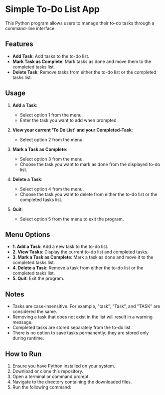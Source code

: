 # Simple To-Do List App

This Python program allows users to manage their to-do tasks through a command-line interface.

## Features

- **Add Task**: Add tasks to the to-do list.
- **Mark Task as Complete**: Mark tasks as done and move them to the completed tasks list.
- **Delete Task**: Remove tasks from either the to-do list or the completed tasks list.

## Usage

1. **Add a Task**:
   - Select option 1 from the menu.
   - Enter the task you want to add when prompted.

2. **View your current 'To Do List' and your Completed-Task**:
   - Select option 2 from the menu.   

3. **Mark a Task as Complete**:
   - Select option 3 from the menu.
   - Choose the task you want to mark as done from the displayed to-do list.

4. **Delete a Task**:
   - Select option 4 from the menu.
   - Choose the task you want to delete from either the to-do list or the completed tasks list.

5. **Quit**:
   - Select option 5 from the menu to exit the program.

## Menu Options

- **1. Add a Task**: Add a new task to the to-do list.
- **2. View Tasks**: Display the current to-do list and completed tasks.
- **3. Mark a Task as Complete**: Mark a task as done and move it to the completed tasks list.
- **4. Delete a Task**: Remove a task from either the to-do list or the completed tasks list.
- **5. Quit**: Exit the program.

## Notes

- Tasks are case-insensitive. For example, "task", "Task", and "TASK" are considered the same.
- Removing a task that does not exist in the list will result in a warning message.
- Completed tasks are stored separately from the to-do list.
- There is no option to save tasks permanently; they are stored only during runtime.

## How to Run

1. Ensure you have Python installed on your system.
2. Download or clone this repository.
3. Open a terminal or command prompt.
4. Navigate to the directory containing the downloaded files.
5. Run the following command:
